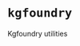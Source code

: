 # `kgfoundry`

Kgfoundry utilities

<!-- START doctoc generated TOC please keep comment here to allow auto update -->
<!-- END doctoc generated TOC please keep comment here to allow auto update -->
<!-- agent:readme v1 sha:091f97c8dc179d1eec06cd12561fb84922732e06 content:a0f4a10b0308 -->
